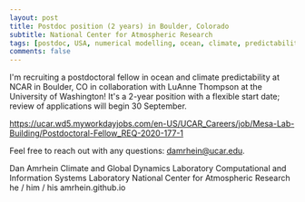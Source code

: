 ```yaml
---
layout: post
title: Postdoc position (2 years) in Boulder, Colorado
subtitle: National Center for Atmospheric Research
tags: [postdoc, USA, numerical modelling, ocean, climate, predictability]
comments: false
---
```

I'm recruiting a postdoctoral fellow in ocean and climate predictability at
NCAR in Boulder, CO in collaboration with LuAnne Thompson at the University
of Washington! It's a 2-year position with a flexible start date; review of
applications will begin 30 September.

https://ucar.wd5.myworkdayjobs.com/en-US/UCAR_Careers/job/Mesa-Lab-Building/Postdoctoral-Fellow_REQ-2020-177-1

Feel free to reach out with any questions: damrhein@ucar.edu.

Dan Amrhein
Climate and Global Dynamics Laboratory
Computational and Information Systems Laboratory
National Center for Atmospheric Research
he / him / his
amrhein.github.io
